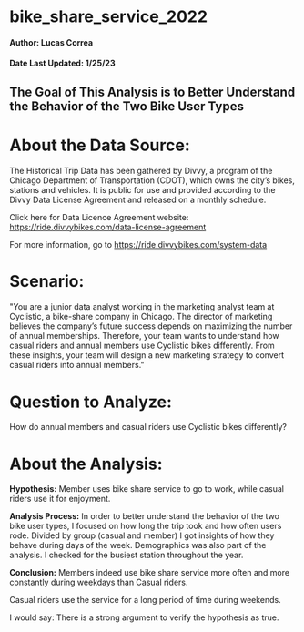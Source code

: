 # bike_share_service_2022

#### Author: Lucas Correa 
#### Date Last Updated: 1/25/23


## The Goal of This Analysis is to Better Understand the Behavior of the Two Bike User Types 


# About the Data Source: 

The Historical Trip Data has been gathered by Divvy, a program of the Chicago Department of Transportation (CDOT), which owns the city’s bikes, stations and vehicles. It is public for use and provided according to the Divvy Data License Agreement and released on a monthly schedule. 

Click here for Data Licence Agreement website: https://ride.divvybikes.com/data-license-agreement

For more information, go to https://ride.divvybikes.com/system-data 


# Scenario:

#### 

"You are a junior data analyst working in the marketing analyst team at Cyclistic, a bike-share company in Chicago. The director
of marketing believes the company’s future success depends on maximizing the number of annual memberships. Therefore,
your team wants to understand how casual riders and annual members use Cyclistic bikes differently. From these insights,
your team will design a new marketing strategy to convert casual riders into annual members."

# Question to Analyze:

 
How do annual members and casual riders use Cyclistic bikes differently?

# About the Analysis: 

**Hypothesis:**  Member uses bike share service to go to work, while casual riders use it for enjoyment.

**Analysis Process:** In order to better understand the behavior of the two bike user types, I focused on how long the trip took and how often users rode. Divided by group (casual and member) I got insights of how they behave during days of the week. Demographics was also part of the analysis. I checked for the busiest station throughout the year. 

**Conclusion:**  Members indeed use bike share service more often and more constantly during weekdays than Casual riders. 

Casual riders use the service for a long period of time during weekends.


I would say: There is a strong argument to verify the hypothesis as true. 


